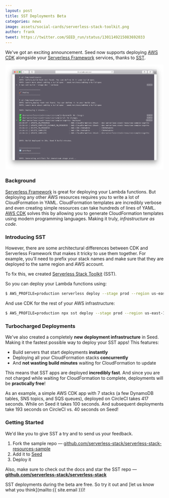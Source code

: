 ```yaml
---
layout: post
title: SST Deployments Beta
categories: news
image: assets/social-cards/serverless-stack-toolkit.png
author: frank
tweet: https://twitter.com/SEED_run/status/1301149215083692033
---
```


We've got an exciting announcement. Seed now supports deploying [AWS CDK](https://aws.amazon.com/cdk/) alongside your [Serverless Framework](https://www.serverless.com/) services, thanks to [SST](https://github.com/serverless-stack/serverless-stack).

![SST build log in Seed](/assets/blog/sst-deployments-beta/sst-build-log-in-seed.png)

### Background

[Serverless Framework](https://www.serverless.com) is great for deploying your Lambda functions. But deploying any other AWS resources requires you to write a lot of CloudFormation in YAML. CloudFormation templates are incredibly verbose and even creating simple resources can take hundreds of lines of YAML. [AWS CDK](https://aws.amazon.com/cdk/) solves this by allowing you to generate CloudFormation templates using modern programming languages. Making it truly, _infrastructure as code_.

### Introducing SST

However, there are some architectural differences between CDK and Serverless Framework that makes it tricky to use them together. For example, you'll need to prefix your stack names and make sure that they are deployed to the same region and AWS account.

To fix this, we created [Serverless Stack Toolkit](https://github.com/serverless-stack/serverless-stack) (SST).

So you can deploy your Lambda functions using:

``` bash
$ AWS_PROFILE=production serverless deploy --stage prod --region us-east-1
```

And use CDK for the rest of your AWS infrastructure:

``` bash
$ AWS_PROFILE=production npx sst deploy --stage prod --region us-east-1
```

### Turbocharged Deployments

We've also created a completely **new deployment infrastructure** in Seed. Making it the fastest possible way to deploy your SST apps! This features:

- Build servers that start deployments **instantly**
- Deploying all your CloudFormation stacks **concurrently**
- And **not wasting build minutes** waiting for CloudFormation to update

This means that SST apps are deployed **incredibly fast**. And since you are not charged while waiting for CloudFormation to complete, deployments will be **practically free**!

As an example, a simple AWS CDK app with 7 stacks (a few DynamoDB tables, SNS topics, and SQS queues), deployed on CircleCI takes 417 seconds. While on Seed it takes 100 seconds. And subsequent deployments take 193 seconds on CircleCI vs. 40 seconds on Seed!

### Getting Started

We'd like you to give SST a try and to send us your feedback.

1. Fork the sample repo — [github.com/serverless-stack/serverless-stack-resources-sample](https://github.com/serverless-stack/serverless-stack-resources-sample)
2. Add it to [Seed](https://console.seed.run)
3. Deploy it

Also, make sure to check out the docs and star the SST repo — [**github.com/serverless-stack/serverless-stack**](https://github.com/serverless-stack/serverless-stack)

SST deployments during the beta are free. So try it out and [let us know what you think](mailto:{{ site.email }})!
